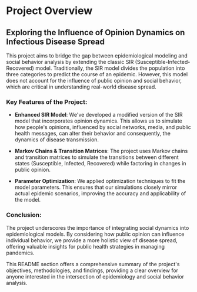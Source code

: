 # Project Overview

## Exploring the Influence of Opinion Dynamics on Infectious Disease Spread

This project aims to bridge the gap between epidemiological modeling and social behavior analysis by extending the classic SIR (Susceptible-Infected-Recovered) model. Traditionally, the SIR model divides the population into three categories to predict the course of an epidemic. However, this model does not account for the influence of public opinion and social behavior, which are critical in understanding real-world disease spread.

### Key Features of the Project:
- **Enhanced SIR Model**: We've developed a modified version of the SIR model that incorporates opinion dynamics. This allows us to simulate how people's opinions, influenced by social networks, media, and public health messages, can alter their behavior and consequently, the dynamics of disease transmission.
  
- **Markov Chains & Transition Matrices**: The project uses Markov chains and transition matrices to simulate the transitions between different states (Susceptible, Infected, Recovered) while factoring in changes in public opinion.
  
- **Parameter Optimization**: We applied optimization techniques to fit the model parameters. This ensures that our simulations closely mirror actual epidemic scenarios, improving the accuracy and applicability of the model.
  

### Conclusion:
The project underscores the importance of integrating social dynamics into epidemiological models. By considering how public opinion can influence individual behavior, we provide a more holistic view of disease spread, offering valuable insights for public health strategies in managing pandemics.

This README section offers a comprehensive summary of the project's objectives, methodologies, and findings, providing a clear overview for anyone interested in the intersection of epidemiology and social behavior analysis.
